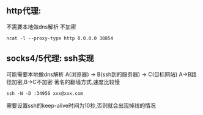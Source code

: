## http代理: 
不需要本地做dns解析
不加密
```
ncat -l --proxy-type http 0.0.0.0 38854
```

## socks4/5代理: ssh实现
可能需要本地做dns解析
A(浏览器) -> B(ssh到的服务器) -> C(目标网站)
A->B路径加密,B->C不加密 著名的翻墙方式,速度比较慢
```
ssh -N -D :34956 xxx@xxx.com
```
需要设置ssh的keep-alive时间为10秒,否则就会出现掉线的情况